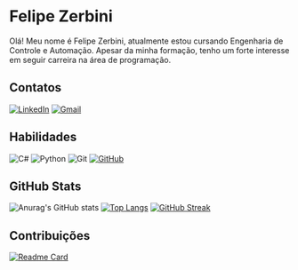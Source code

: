 
# Felipe Zerbini

Olá! Meu nome é Felipe Zerbini, atualmente estou cursando Engenharia de Controle e Automação. Apesar da minha formação, tenho um forte interesse em seguir carreira na área de programação.

## Contatos

[![LinkedIn](https://img.shields.io/badge/LinkedIn-0077B5?style=for-the-badge&logo=linkedin&logoColor=whitebg_&color=000)](https://www.linkedin.com/in/felipe-zerbini)
[![Gmail](https://img.shields.io/badge/Gmail-333333?style=for-the-badge&logo=gmail&logoColor=red&color=000)](mailto:felipezerbini.ss@gmail.com)

## Habilidades

![C#](https://img.shields.io/badge/C%23-239120?style=for-the-badge&logo=c-sharp&logoColor=white&color=000)
![Python](https://img.shields.io/badge/python-3670A0?style=for-the-badge&logo=python&logoColor=ffdd54&color=000)
![Git](https://img.shields.io/badge/GIT-E44C30?style=for-the-badge&logo=git&logoColor=white&color=000)
[![GitHub](https://img.shields.io/badge/GitHub-100000?style=for-the-badge&logo=github&logoColor=white&background=000)](https://github.com/Zerbini1)

## GitHub Stats

![Anurag's GitHub stats](https://github-readme-stats.vercel.app/api?username=Zerbini1&theme=holi&background=000&show_icons=true)
[![Top Langs](https://github-readme-stats.vercel.app/api/top-langs/?username=Zerbini1&theme=holi&show&layout=donut&card_width=350&background=000)](https://github.com/anuraghazra/github-readme-stats)
[![GitHub Streak](https://streak-stats.demolab.com/?user=Zerbini1&theme=holi-theme&show&dates=FFF&card_width=900&background=000)](https://git.io/streak-stats)

## Contribuições
[![Readme Card](https://github-readme-stats.vercel.app/api/pin/?username=Zerbini1&repo=dio-lab-open-source&theme=holi&show)](https://github.com/anuraghazra/github-readme-stats)



